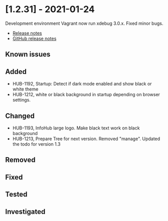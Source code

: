 # [1.2.31] - 2021-01-24

Development environment Vagrant now run xdebug 3.0.x. Fixed minor bugs.

* [Release notes](main,release_v1_v1v2_v1v2v31)
* [GitHub release notes](https://github.com/peterlembke/infohub/releases/tag/v1.2.31)

## Known issues

## Added
* HUB-1192, Startup: Detect if dark mode enabled and show black or white theme
* HUB-1212, white or black background in startup depending on browser settings.

## Changed
* HUB-1193, InfoHub large logo. Make black text work on black background
* HUB-1213, Prepare Tree for next version. Removed "manage". Updated the todo for version 1.3

## Removed

## Fixed

## Tested

## Investigated
